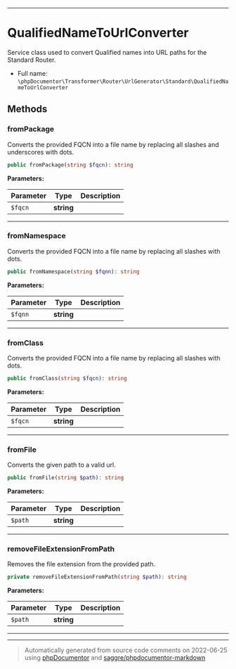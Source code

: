 ***

# QualifiedNameToUrlConverter

Service class used to convert Qualified names into URL paths for the Standard Router.



* Full name: `\phpDocumentor\Transformer\Router\UrlGenerator\Standard\QualifiedNameToUrlConverter`




## Methods


### fromPackage

Converts the provided FQCN into a file name by replacing all slashes and underscores with dots.

```php
public fromPackage(string $fqcn): string
```








**Parameters:**

| Parameter | Type | Description |
|-----------|------|-------------|
| `$fqcn` | **string** |  |




***

### fromNamespace

Converts the provided FQCN into a file name by replacing all slashes with dots.

```php
public fromNamespace(string $fqnn): string
```








**Parameters:**

| Parameter | Type | Description |
|-----------|------|-------------|
| `$fqnn` | **string** |  |




***

### fromClass

Converts the provided FQCN into a file name by replacing all slashes with dots.

```php
public fromClass(string $fqcn): string
```








**Parameters:**

| Parameter | Type | Description |
|-----------|------|-------------|
| `$fqcn` | **string** |  |




***

### fromFile

Converts the given path to a valid url.

```php
public fromFile(string $path): string
```








**Parameters:**

| Parameter | Type | Description |
|-----------|------|-------------|
| `$path` | **string** |  |




***

### removeFileExtensionFromPath

Removes the file extension from the provided path.

```php
private removeFileExtensionFromPath(string $path): string
```








**Parameters:**

| Parameter | Type | Description |
|-----------|------|-------------|
| `$path` | **string** |  |




***


***
> Automatically generated from source code comments on 2022-06-25 using [phpDocumentor](http://www.phpdoc.org/) and [saggre/phpdocumentor-markdown](https://github.com/Saggre/phpDocumentor-markdown)
